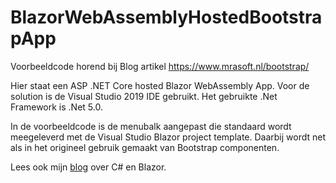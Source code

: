 # BlazorWebAssemblyHostedBootstrapApp
Voorbeeldcode horend bij Blog artikel https://www.mrasoft.nl/bootstrap/

Hier staat een ASP .NET Core hosted Blazor WebAssembly App. Voor de solution is de Visual Studio 2019 IDE gebruikt. Het gebruikte .Net Framework is .Net 5.0.

In de voorbeeldcode is de menubalk aangepast die standaard wordt meegeleverd met de Visual Studio Blazor project template. Daarbij wordt net als in het origineel gebruik gemaakt van Bootstrap componenten.

Lees ook mijn [blog](https://www.mrasoft.nl) over C# en Blazor.

